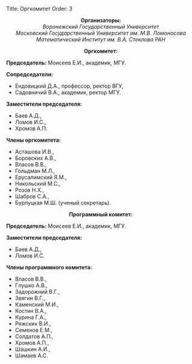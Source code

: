 Title: Оргкомитет
Order: 3

**<center>Организаторы:</center>**
*<center>Воронежский Государственный Университет</center>*
*<center>Московский Государственный Университет им. М.В. Ломоносова</center>*
*<center>Математический Институт им. В.А. Стеклова РАН</center>*

**<center>Оргкомитет:</center>**

**Председатель:** Моисеев Е.И., академик, МГУ.

**Сопредседатели:**

* Ендовицкий Д.А., профессор, ректор ВГУ,
* Садовничий В.А., академик, ректор МГУ.

**Заместители председателя:**

* Баев А.Д.,
* Ломов И.С.,
* Хромов А.П.

**Члены оргкомитета:**

* Асташова И.В.,
* Боровских А.В.,
* Власов В.В.,
* Гольдман М.Л.,
* Eрусалимский Я.М.,
* Никольский М.С.,
* Розов Н.Х.,
* Шабров С.А.,
* Бурлуцкая М.Ш. (ученый секретарь).

**<center>Программный комитет:</center>**

**Председатель:** Моисеев Е.И., академик, МГУ.

**Заместители председателя:**

* Баев А.Д.,
* Ломов И.С.

**Члены программного комитета:**

* Власов В.В.,
* Глушко А.В.,
* Задорожний В.Г.,
* Звягин В.Г.,
* Каменский М.И.,
* Костин В.А.,
* Курина Г.А.,
* Ряжских В.И.,
* Семенов Е.М.,
* Солдатов А.П.,
* Хромов А.П.,
* Шашкин А.И.,
* Шамаев А.С.
